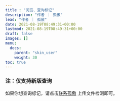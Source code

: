 ```yaml
---
title : "阅览、查询标记"
description: "作者 ｜ 孤傲"
lead: "作者 ｜ 孤傲"
date: 2021-08-19T08:49:31+00:00
lastmod: 2021-08-19T08:49:31+00:00
draft: false 
images: []
menu:
  docs:
    parent: "skin_user"
    weight: 30
toc: true
---
```


### 注：仅支持新版查询

如果你想查询标记，请点击[联系孤傲](mqqapi://card/show_pslcard?src_type=internal&version=1&uin=3567055800) 上传文件检测即可。
